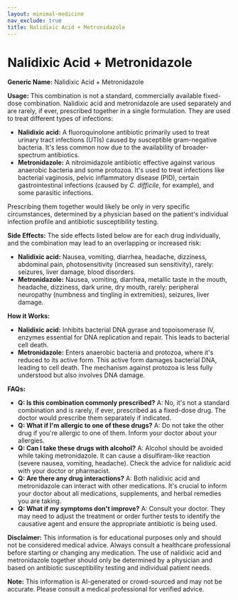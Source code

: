 ```yaml
---
layout: minimal-medicine
nav_exclude: true
title: Nalidixic Acid + Metronidazole
---
```


# Nalidixic Acid + Metronidazole

**Generic Name:** Nalidixic Acid + Metronidazole

**Usage:** This combination is not a standard, commercially available fixed-dose combination.  Nalidixic acid and metronidazole are used separately and are rarely, if ever, prescribed together in a single formulation.  They are used to treat different types of infections:

* **Nalidixic acid:** A fluoroquinolone antibiotic primarily used to treat urinary tract infections (UTIs) caused by susceptible gram-negative bacteria. It's less common now due to the availability of broader-spectrum antibiotics.
* **Metronidazole:**  A nitroimidazole antibiotic effective against various anaerobic bacteria and some protozoa. It's used to treat infections like bacterial vaginosis, pelvic inflammatory disease (PID), certain gastrointestinal infections (caused by *C. difficile*, for example), and some parasitic infections.

Prescribing them together would likely be only in very specific circumstances, determined by a physician based on the patient's individual infection profile and antibiotic susceptibility testing.


**Side Effects:** The side effects listed below are for each drug individually, and the combination may lead to an overlapping or increased risk:

* **Nalidixic acid:** Nausea, vomiting, diarrhea, headache, dizziness, abdominal pain, photosensitivity (increased sun sensitivity), rarely: seizures, liver damage, blood disorders.
* **Metronidazole:** Nausea, vomiting, diarrhea, metallic taste in the mouth, headache, dizziness, dark urine, dry mouth, rarely: peripheral neuropathy (numbness and tingling in extremities), seizures, liver damage.


**How it Works:**

* **Nalidixic acid:** Inhibits bacterial DNA gyrase and topoisomerase IV, enzymes essential for DNA replication and repair. This leads to bacterial cell death.
* **Metronidazole:** Enters anaerobic bacteria and protozoa, where it's reduced to its active form. This active form damages bacterial DNA, leading to cell death.  The mechanism against protozoa is less fully understood but also involves DNA damage.


**FAQs:**

* **Q: Is this combination commonly prescribed?** A: No, it's not a standard combination and is rarely, if ever, prescribed as a fixed-dose drug.  The doctor would prescribe them separately if indicated.
* **Q: What if I'm allergic to one of these drugs?** A:  Do not take the other drug if you're allergic to one of them. Inform your doctor about your allergies.
* **Q: Can I take these drugs with alcohol?** A:  Alcohol should be avoided while taking metronidazole.  It can cause a disulfiram-like reaction (severe nausea, vomiting, headache).  Check the advice for nalidixic acid with your doctor or pharmacist.
* **Q: Are there any drug interactions?** A:  Both nalidixic acid and metronidazole can interact with other medications.  It's crucial to inform your doctor about all medications, supplements, and herbal remedies you are taking.
* **Q: What if my symptoms don't improve?** A:  Consult your doctor.  They may need to adjust the treatment or order further tests to identify the causative agent and ensure the appropriate antibiotic is being used.


**Disclaimer:** This information is for educational purposes only and should not be considered medical advice.  Always consult a healthcare professional before starting or changing any medication.  The use of nalidixic acid and metronidazole together should only be determined by a physician and based on antibiotic susceptibility testing and individual patient needs.


**Note:** This information is AI-generated or crowd-sourced and may not be accurate. Please consult a medical professional for verified advice.